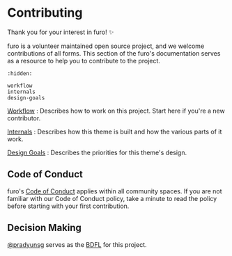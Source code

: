 # Contributing

Thank you for your interest in furo! ✨

furo is a volunteer maintained open source project, and we welcome contributions of all forms. This section of the furo's documentation serves as a resource to help you to contribute to the project.

```{toctree}
:hidden:

workflow
internals
design-goals
```

[Workflow](./workflow)
: Describes how to work on this project. Start here if you're a new contributor.

[Internals](./internals)
: Describes how this theme is built and how the various parts of it work.

[Design Goals](./design-goals)
: Describes the priorities for this theme's design.

## Code of Conduct

furo's [Code of Conduct] applies within all community spaces. If you are not familiar with our Code of Conduct policy, take a minute to read the policy before starting with your first contribution.

## Decision Making

[@pradyunsg] serves as the [BDFL] for this project.

[code of conduct]: https://github.com/pradyunsg/furo/blob/master/CODE_OF_CONDUCT.md
[@pradyunsg]: https://github.com/pradyunsg
[bdfl]: https://en.wikipedia.org/wiki/Benevolent_dictator_for_life
